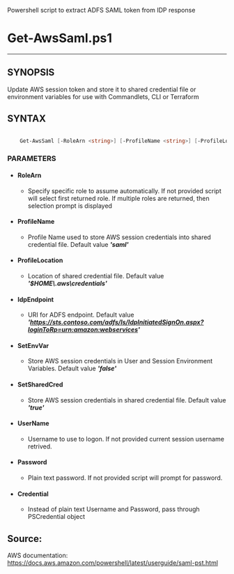 Powershell script to extract ADFS SAML token from IDP response

# Get-AwsSaml.ps1

---


## SYNOPSIS
Update AWS session token and store it to shared credential file or environment variables for use with Commandlets, CLI or Terraform

## SYNTAX
``` powershell

    Get-AwsSaml [-RoleArn <string>] [-ProfileName <string>] [-ProfileLocation <string>] [-IdpEndpoint <string>] [-SetEnvVar] [-SetSharedCred] [ [UserName <string>] [Password <string>] | [Credentials <PSCredential>] ] [-Verbose]

```


### PARAMETERS

* #### RoleArn
    * Specify specific role to assume automatically. If not provided script will select first returned role. If multiple roles are returned, then selection prompt is displayed

* #### ProfileName
    * Profile Name used to store AWS session credentials into shared credential file. Default value ___'saml'___

* #### ProfileLocation
    * Location of shared credential file. Default value ___'$HOME\\.aws\credentials'___

* #### IdpEndpoint
    * URI for ADFS endpoint. Default value ___'https://sts.contoso.com/adfs/ls/IdpInitiatedSignOn.aspx?loginToRp=urn:amazon:webservices'___

* #### SetEnvVar
    * Store AWS session credentials in User and Session Environment Variables. Default value ___'false'___

* #### SetSharedCred
    * Store AWS session credentials in shared credential file. Default value ___'true'___

* #### UserName
    * Username to use to logon. If not provided current session username retrived.

* #### Password
    * Plain text password. If not provided script will prompt for password.

* #### Credential
    * Instead of plain text Username and Password, pass through PSCredential object

## Source:
AWS documentation: https://docs.aws.amazon.com/powershell/latest/userguide/saml-pst.html
